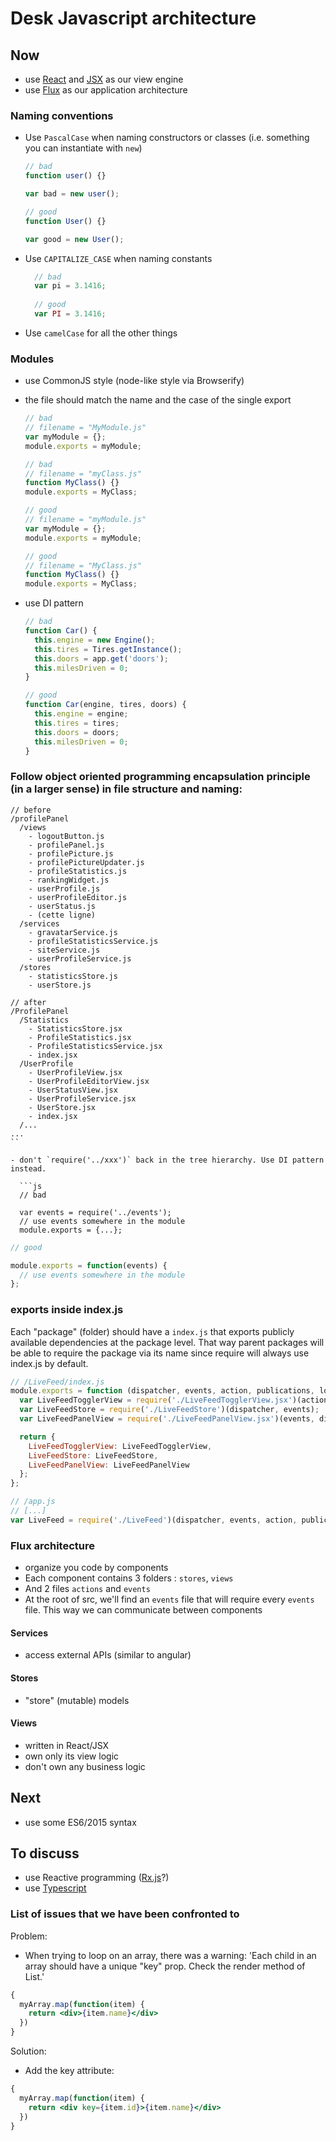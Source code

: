 
# Desk Javascript architecture

## Now

- use [React](https://facebook.github.io/react/) and [JSX](https://facebook.github.io/react/docs/jsx-in-depth.html) as our view engine
- use [Flux](https://facebook.github.io/flux/docs/overview.html) as our application architecture

### Naming conventions

- Use `PascalCase` when naming constructors or classes (i.e. something you can instantiate with `new`)
  
    ```javascript
    // bad
    function user() {}

    var bad = new user();

    // good
    function User() {}

    var good = new User();
    ```
  
- Use `CAPITALIZE_CASE` when naming constants
    
    ```js
      // bad
      var pi = 3.1416;
      
      // good
      var PI = 3.1416;
    ```
    
- Use `camelCase` for all the other things

### Modules

- use CommonJS style (node-like style via Browserify)
- the file should match the name and the case of the single export
    
    ```js
    // bad
    // filename = "MyModule.js"
    var myModule = {};
    module.exports = myModule;
    
    // bad
    // filename = "myClass.js"
    function MyClass() {}
    module.exports = MyClass;
    
    // good
    // filename = "myModule.js"
    var myModule = {};
    module.exports = myModule;
    
    // good
    // filename = "MyClass.js"
    function MyClass() {}
    module.exports = MyClass;
    ```
    
- use DI pattern

    ```js
    // bad
    function Car() {
      this.engine = new Engine();
      this.tires = Tires.getInstance();
      this.doors = app.get('doors');
      this.milesDriven = 0;
    }
    
    // good
    function Car(engine, tires, doors) {
      this.engine = engine;
      this.tires = tires;
      this.doors = doors;
      this.milesDriven = 0;
    }
    ```

### Follow object oriented programming encapsulation principle (in a larger sense) in file structure and naming: 

```
// before
/profilePanel
  /views
    - logoutButton.js
    - profilePanel.js
    - profilePicture.js
    - profilePictureUpdater.js
    - profileStatistics.js
    - rankingWidget.js
    - userProfile.js
    - userProfileEditor.js
    - userStatus.js
    - (cette ligne)
  /services
    - gravatarService.js
    - profileStatisticsService.js
    - siteService.js
    - userProfileService.js
  /stores
    - statisticsStore.js
    - userStore.js

// after
/ProfilePanel
  /Statistics
    - StatisticsStore.jsx
    - ProfileStatistics.jsx
    - ProfileStatisticsService.jsx
    - index.jsx
  /UserProfile
    - UserProfileView.jsx
    - UserProfileEditorView.jsx
    - UserStatusView.jsx
    - UserProfileService.jsx
    - UserStore.jsx
    - index.jsx
  /...
...
``

- don't `require('../xxx')` back in the tree hierarchy. Use DI pattern instead.

  ```js
  // bad

  var events = require('../events');
  // use events somewhere in the module
  module.exports = {...};
  ```
  
  ```js
  // good

  module.exports = function(events) {
    // use events somewhere in the module
  };
  ```


### exports inside index.js

Each "package" (folder) should have a `index.js` that exports publicly available dependencies at the package level. That way parent packages will be able to require the package via its name since require will always use index.js by default.

```javascript
// /LiveFeed/index.js
module.exports = function (dispatcher, events, action, publications, loggedUserStore) {
  var LiveFeedTogglerView = require('./LiveFeedTogglerView.jsx')(actions);
  var LiveFeedStore = require('./LiveFeedStore')(dispatcher, events);
  var LiveFeedPanelView = require('./LiveFeedPanelView.jsx')(events, dispatcher, actions, LiveFeedStore, publications, loggedUserStore);

  return {
    LiveFeedTogglerView: LiveFeedTogglerView,
    LiveFeedStore: LiveFeedStore,
    LiveFeedPanelView: LiveFeedPanelView
  };
};

// /app.js
// [...]
var LiveFeed = require('./LiveFeed')(dispatcher, events, action, publications, loggedUserStore);
```


### Flux architecture

- organize you code by components
- Each component contains 3 folders : `stores`, `views`
- And 2 files `actions` and `events`
- At the root of src, we'll find an `events` file that will require every `events` file. This way we can communicate between components

#### Services

- access external APIs (similar to angular)

#### Stores

- "store" (mutable) models
 
#### Views

- written in React/JSX
- own only its view logic
- don't own any business logic

## Next

- use some ES6/2015 syntax

## To discuss

- use Reactive programming ([Rx.js](https://github.com/Reactive-Extensions/RxJS)?)
- use [Typescript](http://www.typescriptlang.org/)

### List of issues that we have been confronted to

Problem:
- When trying to loop on an array, there was a warning: 'Each child in an array should have a unique "key" prop. Check the render method of List.'

```jsx
{
  myArray.map(function(item) {
    return <div>{item.name}</div>
  })
}
```

Solution:
- Add the key attribute:

```jsx
{
  myArray.map(function(item) {
    return <div key={item.id}>{item.name}</div>
  })
}
```
